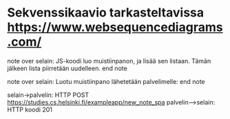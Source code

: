 # Sekvenssikaavio tarkasteltavissa https://www.websequencediagrams.com/

note over selain:
JS-koodi luo muistiinpanon, ja lisää sen listaan.
Tämän jälkeen lista piirretään uudelleen.
end note

note over selain:
Luotu muistiinpano lähetetään palvelimelle:
end note



selain->palvelin: HTTP POST https://studies.cs.helsinki.fi/exampleapp/new_note_spa
palvelin-->selain: HTTP koodi 201